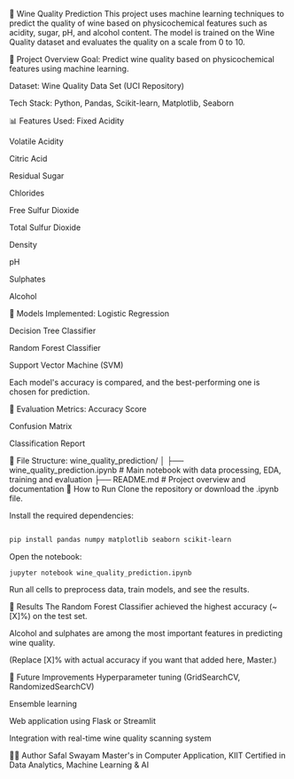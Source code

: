 🍷 Wine Quality Prediction
This project uses machine learning techniques to predict the quality of wine based on physicochemical features such as acidity, sugar, pH, and alcohol content. The model is trained on the Wine Quality dataset and evaluates the quality on a scale from 0 to 10.

📌 Project Overview
Goal: Predict wine quality based on physicochemical features using machine learning.

Dataset: Wine Quality Data Set (UCI Repository)

Tech Stack: Python, Pandas, Scikit-learn, Matplotlib, Seaborn

📊 Features Used:
Fixed Acidity

Volatile Acidity

Citric Acid

Residual Sugar

Chlorides

Free Sulfur Dioxide

Total Sulfur Dioxide

Density

pH

Sulphates

Alcohol

🔧 Models Implemented:
Logistic Regression

Decision Tree Classifier

Random Forest Classifier

Support Vector Machine (SVM)

Each model's accuracy is compared, and the best-performing one is chosen for prediction.

🧪 Evaluation Metrics:
Accuracy Score

Confusion Matrix

Classification Report

📁 File Structure:
wine_quality_prediction/
│
├── wine_quality_prediction.ipynb   # Main notebook with data processing, EDA, training and evaluation
├── README.md                       # Project overview and documentation
🚀 How to Run
Clone the repository or download the .ipynb file.

Install the required dependencies:

```bash

pip install pandas numpy matplotlib seaborn scikit-learn
```
Open the notebook:
```
jupyter notebook wine_quality_prediction.ipynb
```
Run all cells to preprocess data, train models, and see the results.

📌 Results
The Random Forest Classifier achieved the highest accuracy (~[X]%) on the test set.

Alcohol and sulphates are among the most important features in predicting wine quality.

(Replace [X]% with actual accuracy if you want that added here, Master.)

🧠 Future Improvements
Hyperparameter tuning (GridSearchCV, RandomizedSearchCV)

Ensemble learning

Web application using Flask or Streamlit

Integration with real-time wine quality scanning system

👨‍💻 Author
Safal Swayam
Master's in Computer Application, KIIT
Certified in Data Analytics, Machine Learning & AI
